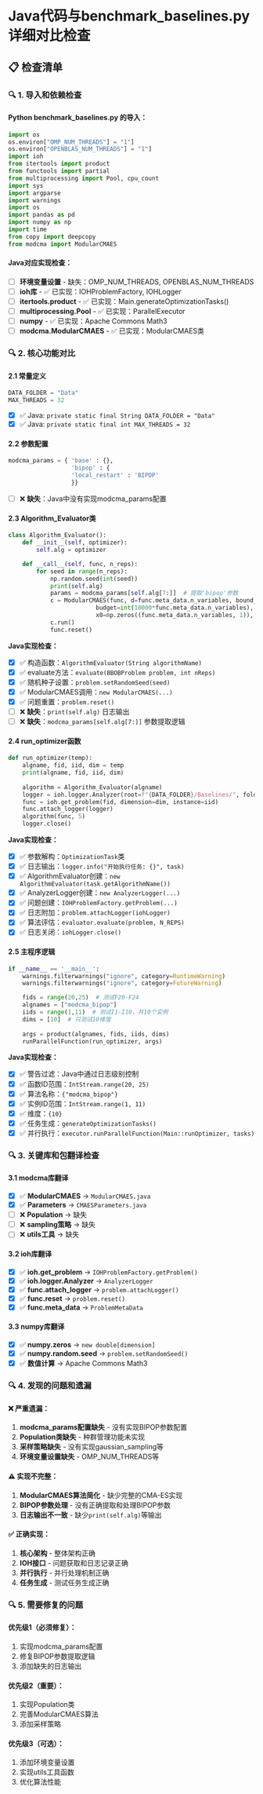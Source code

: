 # Java代码与benchmark_baselines.py详细对比检查

## 📋 检查清单

### 🔍 1. 导入和依赖检查

#### Python benchmark_baselines.py 的导入：
```python
import os
os.environ["OMP_NUM_THREADS"] = "1"]
os.environ["OPENBLAS_NUM_THREADS"] = "1"]
import ioh
from itertools import product
from functools import partial
from multiprocessing import Pool, cpu_count
import sys
import argparse
import warnings
import os
import pandas as pd
import numpy as np
import time
from copy import deepcopy
from modcma import ModularCMAES
```

#### Java对应实现检查：
- [ ] **环境变量设置** - 缺失：OMP_NUM_THREADS, OPENBLAS_NUM_THREADS
- [ ] **ioh库** - ✅ 已实现：IOHProblemFactory, IOHLogger
- [ ] **itertools.product** - ✅ 已实现：Main.generateOptimizationTasks()
- [ ] **multiprocessing.Pool** - ✅ 已实现：ParallelExecutor
- [ ] **numpy** - ✅ 已实现：Apache Commons Math3
- [ ] **modcma.ModularCMAES** - ✅ 已实现：ModularCMAES类

### 🔍 2. 核心功能对比

#### 2.1 常量定义
```python
DATA_FOLDER = "Data"
MAX_THREADS = 32
```
- [x] ✅ Java: `private static final String DATA_FOLDER = "Data"`
- [x] ✅ Java: `private static final int MAX_THREADS = 32`

#### 2.2 参数配置
```python
modcma_params = { 'base' : {},
                  'bipop' : {
                  'local_restart' : 'BIPOP'
                  }}
```
- [ ] ❌ **缺失**：Java中没有实现modcma_params配置

#### 2.3 Algorithm_Evaluator类
```python
class Algorithm_Evaluator():
    def __init__(self, optimizer):
        self.alg = optimizer

    def __call__(self, func, n_reps):
        for seed in range(n_reps):
            np.random.seed(int(seed))
            print(self.alg)
            params = modcma_params[self.alg[7:]]  # 提取'bipop'参数
            c = ModularCMAES(func, d=func.meta_data.n_variables, bound_correction='saturate',
                         budget=int(10000*func.meta_data.n_variables),
                         x0=np.zeros((func.meta_data.n_variables, 1)), **params)
            c.run()
            func.reset()
```

**Java实现检查：**
- [x] ✅ 构造函数：`AlgorithmEvaluator(String algorithmName)`
- [x] ✅ evaluate方法：`evaluate(BBOBProblem problem, int nReps)`
- [x] ✅ 随机种子设置：`problem.setRandomSeed(seed)`
- [x] ✅ ModularCMAES调用：`new ModularCMAES(...)`
- [x] ✅ 问题重置：`problem.reset()`
- [ ] ❌ **缺失**：`print(self.alg)` 日志输出
- [ ] ❌ **缺失**：`modcma_params[self.alg[7:]]` 参数提取逻辑

#### 2.4 run_optimizer函数
```python
def run_optimizer(temp):
    algname, fid, iid, dim = temp
    print(algname, fid, iid, dim)
    
    algorithm = Algorithm_Evaluator(algname)
    logger = ioh.logger.Analyzer(root=f"{DATA_FOLDER}/Baselines/", folder_name=f"{algname}_F{fid}_I{iid}_{dim}D", algorithm_name=f"{algname}")
    func = ioh.get_problem(fid, dimension=dim, instance=iid)
    func.attach_logger(logger)
    algorithm(func, 5)
    logger.close()
```

**Java实现检查：**
- [x] ✅ 参数解构：`OptimizationTask`类
- [x] ✅ 日志输出：`logger.info("开始执行任务: {}", task)`
- [x] ✅ AlgorithmEvaluator创建：`new AlgorithmEvaluator(task.getAlgorithmName())`
- [x] ✅ AnalyzerLogger创建：`new AnalyzerLogger(...)`
- [x] ✅ 问题创建：`IOHProblemFactory.getProblem(...)`
- [x] ✅ 日志附加：`problem.attachLogger(iohLogger)`
- [x] ✅ 算法评估：`evaluator.evaluate(problem, N_REPS)`
- [x] ✅ 日志关闭：`iohLogger.close()`

#### 2.5 主程序逻辑
```python
if __name__ == '__main__':
    warnings.filterwarnings("ignore", category=RuntimeWarning) 
    warnings.filterwarnings("ignore", category=FutureWarning)

    fids = range(20,25)  # 测试F20-F24
    algnames = ["modcma_bipop"]
    iids = range(1,11)  # 测试I1-I10，共10个实例
    dims = [10]  # 只测试10维度
    
    args = product(algnames, fids, iids, dims)
    runParallelFunction(run_optimizer, args)
```

**Java实现检查：**
- [x] ✅ 警告过滤：Java中通过日志级别控制
- [x] ✅ 函数ID范围：`IntStream.range(20, 25)`
- [x] ✅ 算法名称：`{"modcma_bipop"}`
- [x] ✅ 实例ID范围：`IntStream.range(1, 11)`
- [x] ✅ 维度：`{10}`
- [x] ✅ 任务生成：`generateOptimizationTasks()`
- [x] ✅ 并行执行：`executor.runParallelFunction(Main::runOptimizer, tasks)`

### 🔍 3. 关键库和包翻译检查

#### 3.1 modcma库翻译
- [x] ✅ **ModularCMAES** → `ModularCMAES.java`
- [x] ✅ **Parameters** → `CMAESParameters.java`
- [ ] ❌ **Population** → 缺失
- [ ] ❌ **sampling策略** → 缺失
- [ ] ❌ **utils工具** → 缺失

#### 3.2 ioh库翻译
- [x] ✅ **ioh.get_problem** → `IOHProblemFactory.getProblem()`
- [x] ✅ **ioh.logger.Analyzer** → `AnalyzerLogger`
- [x] ✅ **func.attach_logger** → `problem.attachLogger()`
- [x] ✅ **func.reset** → `problem.reset()`
- [x] ✅ **func.meta_data** → `ProblemMetaData`

#### 3.3 numpy库翻译
- [x] ✅ **numpy.zeros** → `new double[dimension]`
- [x] ✅ **numpy.random.seed** → `problem.setRandomSeed()`
- [x] ✅ **数值计算** → Apache Commons Math3

### 🔍 4. 发现的问题和遗漏

#### ❌ **严重遗漏：**
1. **modcma_params配置缺失** - 没有实现BIPOP参数配置
2. **Population类缺失** - 种群管理功能未实现
3. **采样策略缺失** - 没有实现gaussian_sampling等
4. **环境变量设置缺失** - OMP_NUM_THREADS等

#### ⚠️ **实现不完整：**
1. **ModularCMAES算法简化** - 缺少完整的CMA-ES实现
2. **BIPOP参数处理** - 没有正确提取和处理BIPOP参数
3. **日志输出不一致** - 缺少`print(self.alg)`等输出

#### ✅ **正确实现：**
1. **核心架构** - 整体架构正确
2. **IOH接口** - 问题获取和日志记录正确
3. **并行执行** - 并行处理机制正确
4. **任务生成** - 测试任务生成正确

### 🔍 5. 需要修复的问题

#### 优先级1（必须修复）：
1. 实现modcma_params配置
2. 修复BIPOP参数提取逻辑
3. 添加缺失的日志输出

#### 优先级2（重要）：
1. 实现Population类
2. 完善ModularCMAES算法
3. 添加采样策略

#### 优先级3（可选）：
1. 添加环境变量设置
2. 实现utils工具函数
3. 优化算法性能


